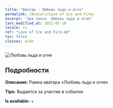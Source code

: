 ```yaml
---
title: "Аватар - Любовь льда и огня"
permalink: /Avatars/Love of Ice and Fire/
excerpt: "Эра хаоса  Любовь льда и огня"
last_modified_at: 2021-05-18
locale: ru
ref: "Love of Ice and Fire.md"
toc: false
classes: wide
---
```

 ![Любовь льда и огня](/images/a/avatarFrame_28.png)

## Подробности

 **Описание:** Рамка аватара «Любовь льда и огня» 

 **Tips:** Выдается за участие в событии 

 **Is available:**  + 

